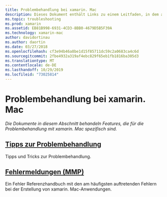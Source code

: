 ```yaml
---
title: Problembehandlung bei xamarin. Mac
description: Dieses Dokument enthält Links zu einem Leitfaden, in dem allgemeine Tipps zur Problembehandlung für die xamarin. Mac-Entwicklung beschrieben werden, sowie eine weitere Anleitung, in der die von MMP generierten Fehler aufgeführt sind.
ms.topic: troubleshooting
ms.prod: xamarin
ms.assetid: EB81B998-6931-4CD3-8BB0-4679D5B5F39A
ms.technology: xamarin-mac
author: davidortinau
ms.author: daortin
ms.date: 03/27/2018
ms.openlocfilehash: cf3e94b46a8be1d15f85711dc59c2a0683ca4c6d
ms.sourcegitcommit: 2fbe4932a319af4ebc829f65eb1fb1816ba305d3
ms.translationtype: MT
ms.contentlocale: de-DE
ms.lasthandoff: 10/29/2019
ms.locfileid: "73025814"
---
```

# <a name="xamarinmac-troubleshooting"></a>Problembehandlung bei xamarin. Mac 

_Die Dokumente in diesem Abschnitt behandeln Features, die für die Problembehandlung mit xamarin. Mac spezifisch sind._

## <a name="troubleshooting-tipsmactroubleshootingtroubleshootingmd"></a>[Tipps zur Problembehandlung](~/mac/troubleshooting/troubleshooting.md)

Tipps und Tricks zur Problembehandlung.

## <a name="errors-messages-mmpmactroubleshootingmmp-errorsmd"></a>[Fehlermeldungen (MMP)](~/mac/troubleshooting/mmp-errors.md)

Ein Fehler Referenzhandbuch mit den am häufigsten auftretenden Fehlern bei der Erstellung von xamarin. Mac-Anwendungen.
